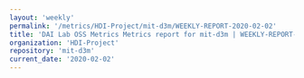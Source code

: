 ```yaml
---
layout: 'weekly'
permalink: '/metrics/HDI-Project/mit-d3m/WEEKLY-REPORT-2020-02-02'
title: 'DAI Lab OSS Metrics Metrics report for mit-d3m | WEEKLY-REPORT-2020-02-02'
organization: 'HDI-Project'
repository: 'mit-d3m'
current_date: '2020-02-02'
---
```

